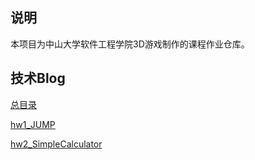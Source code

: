 ## 说明

本项目为中山大学软件工程学院3D游戏制作的课程作业仓库。

## 技术Blog

[总目录](https://white-by.github.io/2024/09/14/3DGames/)

[hw1_JUMP](https://white-by.github.io/2024/09/14/hw1_JUMP/)

[hw2_SimpleCalculator](https://white-by.github.io/2024/09/29/hw2_SimpleCalculator/#more)
